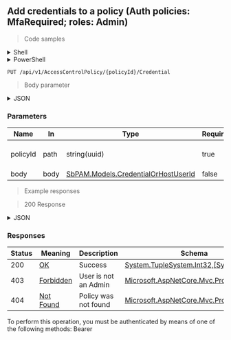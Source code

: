 
## Add credentials to a policy (Auth policies: MfaRequired; roles: Admin)

<a id="opIdAddMultipleCredentialsToPolicyAsync"></a>

> Code samples

<details><summary>Shell</summary>


```shell
# You can also use wget
curl -X PUT /api/v1/AccessControlPolicy/{policyId}/Credential \
  -H 'Content-Type: application/json' \
  -H 'Accept: application/json' \
  -H 'Authorization: Bearer TOKEN'

```


</details>

<details><summary>PowerShell</summary>


```powershell
# PowerShell example
$JsonBody = @"
[
  {
    "id": "497f6eca-6276-4993-bfeb-53cbbbba6f08",
    "entityType": "Credential"
  }
]
"@

$NPSUrl = "https://localhost:6500"

$Login = @{
    Login = "User"
    Password = "Password"
}
# Cookie container for multi-factor authentication
$WebSession = New-Object Microsoft.PowerShell.Commands.WebRequestSession
$Token = Invoke-RestMethod -Url "$($NPSUrl)/signinBody" -Method POST -Body (ConvertTo-Json $Login) -WebSession $WebSession -ContentType "application/json"
$Token = Invoke-RestMethod -Url "$($NPSUrl)/signin2fa" -Method Post -Body $MfaCode -Headers @{Authorization = "Bearer $Token"} -WebSession $WebSession -ContentType "application/json"

$Headers = @{
    Authorization = "Bearer $Token"
}
Invoke-RestMethod -Method PUT -Url "$($NPSUrl)/api/v1/AccessControlPolicy/{policyId}/Credential" -ContentType "application/json" -Body $JsonBody -Headers $Headers -ContentType "application/json"
```


</details>

`PUT /api/v1/AccessControlPolicy/{policyId}/Credential`

> Body parameter

<details><summary>JSON</summary>


```json
[
  {
    "id": "497f6eca-6276-4993-bfeb-53cbbbba6f08",
    "entityType": "Credential"
  }
]
```


</details>

<h3 id="add-credentials-to-a-policy-(auth-policies:-mfarequired;-roles:-admin)-parameters">Parameters</h3>

|Name|In|Type|Required|Description|
|---|---|---|---|---|
|policyId|path|string(uuid)|true|Access control policy id|
|body|body|[SbPAM.Models.CredentialOrHostUserId](../Models/sbpam.models.credentialorhostuserid.md)|false|none|

> Example responses

> 200 Response

<details><summary>JSON</summary>


```json
{
  "item1": 0,
  "item2": 0
}
```


</details>

<h3 id="add-credentials-to-a-policy-(auth-policies:-mfarequired;-roles:-admin)-responses">Responses</h3>

|Status|Meaning|Description|Schema|
|---|---|---|---|
|200|[OK](https://tools.ietf.org/html/rfc7231#section-6.3.1)|Success|[System.TupleSystem.Int32,[System.Int32]](../Models/system.tuplesystem.int32,_system.int32.md)|
|403|[Forbidden](https://tools.ietf.org/html/rfc7231#section-6.5.3)|User is not an Admin|[Microsoft.AspNetCore.Mvc.ProblemDetails](../Models/microsoft.aspnetcore.mvc.problemdetails.md)|
|404|[Not Found](https://tools.ietf.org/html/rfc7231#section-6.5.4)|Policy was not found|[Microsoft.AspNetCore.Mvc.ProblemDetails](../Models/microsoft.aspnetcore.mvc.problemdetails.md)|

<aside class="warning">
To perform this operation, you must be authenticated by means of one of the following methods:
Bearer
</aside>


